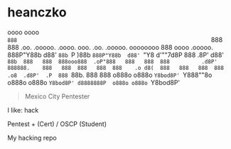 # heanczko
                                                         

oooo                                                             oooo                  
`888                                                             `888                  
 888 .oo.    .ooooo.   .oooo.   ooo. .oo.    .ooooo.    oooooooo  888  oooo   .ooooo.  
 888P"Y88b  d88' `88b `P  )88b  `888P"Y88b  d88' `"Y8  d'""7d8P   888 .8P'   d88' `88b 
 888   888  888ooo888  .oP"888   888   888  888          .d8P'    888888.    888   888 
 888   888  888    .o d8(  888   888   888  888   .o8  .d8P'  .P  888 `88b.  888   888 
o888o o888o `Y8bod8P' `Y888""8o o888o o888o `Y8bod8P' d8888888P  o888o o888o `Y8bod8P' 

> Mexico City
> Pentester

I like: hack

Pentest + (Cert) / OSCP (Student)

My hacking repo


